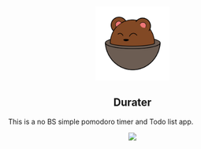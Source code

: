 <div align='center'>
	<img src='resources/banner.svg' alt='mLauncher' width='150' height='150'>
    <h2>Durater</h2>
</div>

This is a no BS simple pomodoro timer and Todo list app.

<p align='center'>
    <a href="https://www.buymeacoffee.com/uday101"><img src="https://img.buymeacoffee.com/button-api/?text=Buy me a coffee&emoji=&slug=uday101&button_colour=FFDD00&font_colour=000000&font_family=Cookie&outline_colour=000000&coffee_colour=ffffff" /></a>
</p>

